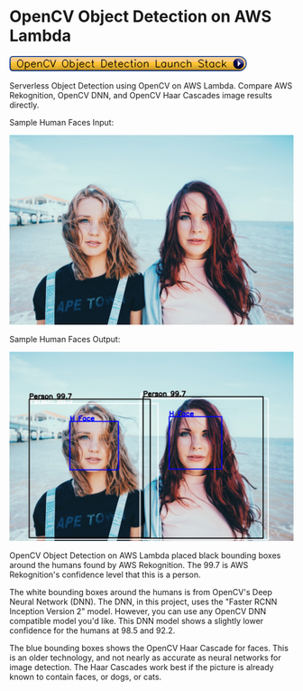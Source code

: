 # OpenCV Object Detection on AWS Lambda

[![OpenCV Object Detection Launch Stack](read-me-images/OpenCVObjectDetectionLaunchStack.png)](https://console.aws.amazon.com/cloudformation/home?region=us-east-1#/stacks/new?stackName=OpenCVObjectDetectionStack&templateURL=https://opencv-source.s3.amazonaws.com/template.yaml)

Serverless Object Detection using OpenCV on AWS Lambda. Compare AWS Rekognition, OpenCV DNN, and OpenCV Haar Cascades image results directly. 

Sample Human Faces Input:

![Two women](/read-me-images/FaceInput.jpg?raw=true)

Sample Human Faces Output:

![Two women with bounding boxes](/read-me-images/FaceOutput.jpg?raw=true)

OpenCV Object Detection on AWS Lambda placed black bounding boxes around the humans found by AWS Rekognition. The 99.7 is AWS Rekognition's confidence level that this is a person. 

The white bounding boxes around the humans is from OpenCV's Deep Neural Network (DNN). The DNN, in this project, uses the "Faster RCNN Inception Version 2" model. However, you can use any OpenCV DNN compatible model you'd like. This DNN model shows a slightly lower confidence for the humans at 98.5 and 92.2.

The blue bounding boxes shows the OpenCV Haar Cascade for faces. This is an older technology, and not nearly as accurate as neural networks for image detection. The Haar Cascades work best if the picture is already known to contain faces, or dogs, or cats. 
